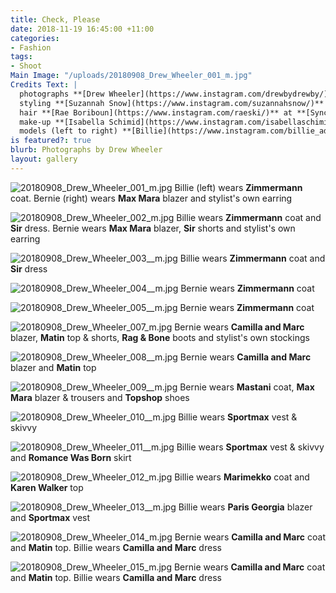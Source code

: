 ```yaml
---
title: Check, Please
date: 2018-11-19 16:45:00 +11:00
categories:
- Fashion
tags:
- Shoot
Main Image: "/uploads/20180908_Drew_Wheeler_001_m.jpg"
Credits Text: |
  photographs **[Drew Wheeler](https://www.instagram.com/drewbydrewby/)** at **[Union Management](https://www.instagram.com/union_management/)**
  styling **[Suzannah Snow](https://www.instagram.com/suzannahsnow/)**
  hair **[Rae Boriboun](https://www.instagram.com/raeski/)** at **[Sync](https://www.instagram.com/syncproductionandmanagement/)** using **Original** & **Mineral**
  make-up **[Isabella Schimid](https://www.instagram.com/isabellaschimid/)** at **[Union Management](https://www.instagram.com/union_management/)
  models (left to right) **[Billie](https://www.instagram.com/billie_adams_/)** and **[Bernie](https://www.instagram.com/bernadetteanker/?hl=en)** at **[IMG](https://www.instagram.com/imgmodels/)**
is featured?: true
blurb: Photographs by Drew Wheeler
layout: gallery
---
```


![20180908_Drew_Wheeler_001_m.jpg](/uploads/20180908_Drew_Wheeler_001_m.jpg)
Billie (left) wears **Zimmermann** coat. Bernie (right) wears **Max Mara** blazer and stylist's own earring

![20180908_Drew_Wheeler_002_m.jpg](/uploads/20180908_Drew_Wheeler_002_m.jpg)
Billie wears **Zimmermann** coat and **Sir** dress. Bernie wears **Max Mara** blazer, **Sir** shorts and stylist's own earring

![20180908_Drew_Wheeler_003__m.jpg](/uploads/20180908_Drew_Wheeler_003__m.jpg)
Billie wears **Zimmermann** coat and **Sir** dress

![20180908_Drew_Wheeler_004__m.jpg](/uploads/20180908_Drew_Wheeler_004__m.jpg)
Bernie wears **Zimmermann** coat

![20180908_Drew_Wheeler_005__m.jpg](/uploads/20180908_Drew_Wheeler_005__m.jpg)
Bernie wears **Zimmermann** coat

![20180908_Drew_Wheeler_007_m.jpg](/uploads/20180908_Drew_Wheeler_007_m.jpg)
Bernie wears **Camilla and Marc** blazer, **Matin** top & shorts, **Rag & Bone** boots and stylist's own stockings

![20180908_Drew_Wheeler_008__m.jpg](/uploads/20180908_Drew_Wheeler_008__m.jpg)
Bernie wears **Camilla and Marc** blazer and **Matin** top

![20180908_Drew_Wheeler_009__m.jpg](/uploads/20180908_Drew_Wheeler_009__m.jpg)
Bernie wears **Mastani** coat, **Max Mara** blazer & trousers and **Topshop** shoes

![20180908_Drew_Wheeler_010__m.jpg](/uploads/20180908_Drew_Wheeler_010__m.jpg)
Billie wears **Sportmax** vest & skivvy

![20180908_Drew_Wheeler_011__m.jpg](/uploads/20180908_Drew_Wheeler_011__m.jpg)
Billie wears **Sportmax** vest & skivvy and **Romance Was Born** skirt

![20180908_Drew_Wheeler_012_m.jpg](/uploads/20180908_Drew_Wheeler_012_m.jpg)
Billie wears **Marimekko** coat and **Karen Walker** top

![20180908_Drew_Wheeler_013__m.jpg](/uploads/20180908_Drew_Wheeler_013__m.jpg)
Billie wears **Paris Georgia** blazer and **Sportmax** vest

![20180908_Drew_Wheeler_014_m.jpg](/uploads/20180908_Drew_Wheeler_014_m.jpg)
Bernie wears **Camilla and Marc** coat and **Matin** top. Billie wears **Camilla and Marc** dress

![20180908_Drew_Wheeler_015_m.jpg](/uploads/20180908_Drew_Wheeler_015_m.jpg)
Bernie wears **Camilla and Marc** coat and **Matin** top. Billie wears **Camilla and Marc** dress

